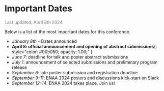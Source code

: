 # Important Dates
<span style="color:gray">Last updated, April 8th 2024</span>

Below is a list of the most important dates for this conference.


- *January 8th* - Dates announced
- **April 8: official announcement and opening of abstract submissions**{: style="color: #00b050; opacity: 1.00;" }
- *June 7*: deadline for talk and poster abstract submissions
- *July 1*: announcement of selected submissions and preliminary program release
- *September 6*: late poster submission and registration deadline
- *September 9-11*: ENAA 2024 posters and discussions kick-start on Slack
- *September 12-14*: ENAA 2024 takes place. Join us!